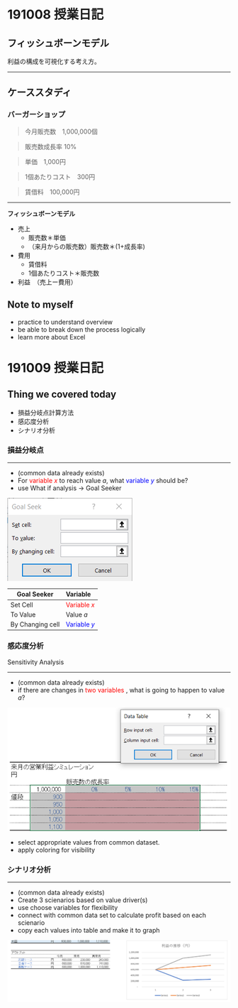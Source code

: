# 191008 授業日記

## フィッシュボーンモデル

利益の構成を可視化する考え方。

***
## ケーススタディ
### **バーガーショップ**

>今月販売数　1,000,000個

>販売数成長率 10%

>単価　1,000円

>1個あたりコスト　300円

>賃借料　100,000円

***

**フィッシュボーンモデル**

- 売上
  - 販売数＊単価
  - （来月からの販売数）販売数＊(1+成長率)
- 費用
  - 賃借料
  - 1個あたりコスト＊販売数
- 利益　（売上ー費用）

## Note to myself

- practice to understand overview
- be able to break down the process logically
- learn more about Excel 

# 191009 授業日記

## Thing we covered today
- 損益分岐点計算方法
- 感応度分析
- シナリオ分析

### 損益分岐点
***
- (common data already exists)
- For <span style='color:red'> variable *x* </span> to reach value *a*, what <span style='color:blue'>variable *y*</span> should be? 
- use What if analysis -> Goal Seeker 

![GS191010](GS191010.png)


|Goal Seeker|Variable|
|-----------|:---|
|Set Cell| <span style='color:red'>Variable *x*</span>|
|To Value| Value *a*|
|By Changing cell| <span style='color:blue'>Variable *y*</span>|


### 感応度分析
Sensitivity Analysis 
***
- (common data already exists)
- if there are changes in <span style='color:red'> two variables </span>, what is going to happen to value *a*?

![DT_2](DT_2.png)

- select appropriate values from common dataset.
- apply coloring for visibility 

### シナリオ分析
***
- (common data already exists)
- Create 3 scienarios based on value driver(s)
- use choose variables for flexibility
- connect with common data set to calculate profit based on each scienario
- copy each values into table and make it to graph

![SS](SS.png)




